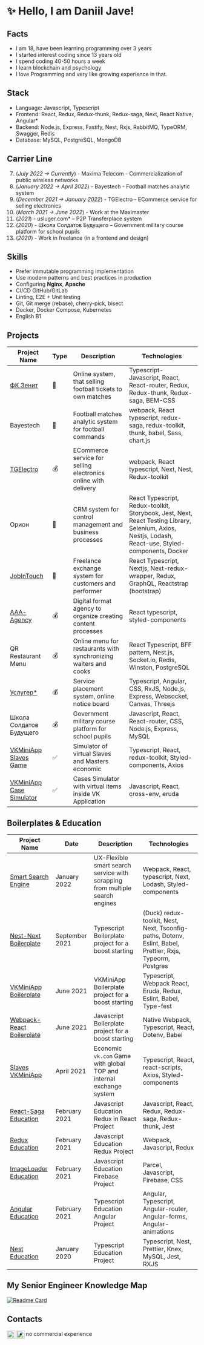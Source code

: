# ✨ Hello, I am Daniil Jave!

## Facts
- I am 18, have been learning programming over 3 years
- I started interest coding since 13 years old
- I spend coding 40-50 hours a week
- I learn blockchain and psychology
- I love Programming and very like growing experience in that.

## Stack
- Language: Javascript, Typescript
- Frontend: React, Redux, Redux-thunk, Redux-saga, Next, React Native, Angular*
- Backend: Node.js, Express, Fastify, Nest, Rxjs, RabbitMQ, TypeORM, Swagger, Redis
- Database: MySQL, PostgreSQL, MongoDB

## Carrier Line
7. (_July 2022 -> Currently_) - Maxima Telecom - Commercialization of public wireless networks
6. (_January 2022 -> April 2022_) - Bayestech - Football matches analytic system
5. (_December 2021 -> January 2022_) - TGElectro - ECommerce service for selling electronics
4. (_March 2021 -> June 2022_) - Work at the Maximaster
3. (_2021_) - usluger.com* – P2P Transferplace system
2. (_2020_) - Школа Солдатов Будущего – Government military course platform for school pupils
1. (_2020_) - Work in freelance (in a frontend and design)

## Skills
- Prefer immutable programming implementation
- Use modern patterns and best practices in production
- Configuring **Nginx**, **Apache**
- CI/CD GitHub/GitLab
- Linting, E2E + Unit testing
- Git, Git merge (rebase), cherry-pick, bisect
- Docker, Docker Compose, Kubernetes
- English B1

## Projects

| Project Name | Type | Description | Technologies |
|---|---|---|---|
| [ФК Зенит](https://tickets.fc-zenit.ru/) | 💼 | Online system, that selling football tickets to own matches | Typescript-Javascript, React, React-router, Redux, Redux-thunk, Redux-saga, BEM-CSS |
| Bayestech | 💼 | Football matches analytic system for football commands | webpack, React typescript, redux-saga, redux-toolkit, thunk, babel, Sass, chart.js |
| [TGElectro](https://github.com/javeoff/tgelectro) | 💰 | ECommerce service for selling electronics online with delivery | webpack, React typescript, Next, Nest, Redux-toolkit |
| Орион | 💼 | CRM system for control management and business processes | React Typescript, Redux-toolkit, Storybook, Jest, Next, React Testing Library, Selenium, Axios, Nestjs, Lodash, React-use, Styled-components, Docker  |
| [JobInTouch](https://github.com/javeoff/jobin) | 💼 | Freelance exchange system for customers and performer | React Typescript, Nextjs, Next-redux-wrapper, Redux, GraphQL, Reactstrap (bootstrap)  |
| [AAA-Agency](https://github.com/javeoff/aaa-agency) | 💰| Digital format agency to organize creating content processes | React typescript, styled-components |
| QR Restaurant Menu | 💰 | Online menu for restaurants with synchronizing waiters and cooks | React Typescript, BFF pattern, Nest.js, Socket.io, Redis, Winston, PostgreSQL |
| [Услугер*](https://github.com/javeoff/usluger) | 💰 | Service placement system, online notice board | Typescript, Angular, CSS, RxJS, Node.js, Express, Websocket, Canvas, Threejs |
| Школа Солдатов Будущего | 💰 | Government military course platform for school pupils | Javascript, React, React-router, CSS, Node.js, Express, MySQL |
| [VKMiniApp Slaves Game](https://github.com/javeoff/slaves-bot) | ✅ | Simulator of virtual Slaves and Masters economic | Typescript, React, redux-toolkit, Styled-components, Axios |
| [VKMiniApp Case Simulator](https://github.com/javeoff/vk-roulette) | ✅ | Cases Simulator with virtual items inside VK Application | Javascript, React, cross-env, eruda |

## Boilerplates & Education
| Project Name | Date | Description | Technologies |
|---|---|---|---|
| [Smart Search Engine](https://github.com/javeoff/smart-search) | January 2022 | UX-Flexible smart search service with scrapping from multiple search engines | Webpack, React, typescript, Next, Lodash, Styled-components |
| [Nest-Next Boilerplate](https://github.com/javeoff/nest-next-boilerplate) | September 2021 | Typescript Boilerplate project for a boost starting | (Duck) redux-toolkit, Nest, Next, Tsconfig-paths, Dotenv, Eslint, Babel, Prettier, Rxjs, Typeorm, Postgres
| [VKMiniApp Boilerplate](https://github.com/javeoff/vkminiapp-boilerplate) | June 2021 | VKMiniApp Boilerplate project for a boost starting | Typescript, Webpack React, Eruda, Redux, Eslint, Babel, Type-fest |
| [Webpack-React Boilerplate](https://github.com/javeoff/webpack-react-boilerplate) | June 2021 | Javascript Boilerplate project for a boost starting | Native Webpack, Typescript, React, Dotenv, Babel |
| [Slaves VKMiniApp](https://github.com/javeoff/slaves-bot) | April 2021 | Economic `vk.com` Game with global TOP and internal exchange system | Typescript, React, react-scripts, Axios, Styled-components |
| [React-Saga Education](https://github.com/javeoff/react-saga) | February 2021 | Javascript Education Redux in React Project | Javascript, React, Redux, Redux-saga, Redux-thunk, Jest |
| [Redux Education](https://github.com/javeoff/redux-basic) | February 2021 | Javascript Education Redux Project | Webpack, Javascript, Redux |
| [ImageLoader Education](https://github.com/javeoff/image-loader) | February 2021 | Javascript Education Firebase Project | Parcel, Javascript, Firebase, CSS |
| [Angular Education](https://github.com/javeoff/angular-blog) | February 2021 | Typescript Education Angular Project | Angular, Typescript, Angular-router, Angular-forms, Angular-animations |  
| [Nest Education](https://github.com/javeoff/nest-monitoring) | January 2020 | Typescript Education Project | Typescript, Nest, Prettier, Knex, MySQL, Jest, RXJS |

## My Senior Engineer Knowledge Map
[![Readme Card](https://github-readme-stats.vercel.app/api/pin/?username=javeoff&repo=learn-docs)](https://github.com/javeoff/learn-docs)

## Contacts
[<img align="left" width="22px" alt="javeoff | Telegram" src="https://simpleicons.org/icons/telegram.svg" />](https://t.me/javeoff)
[<img align="left" width="22px" alt="javeoff | Email" src="https://simpleicons.org/icons/gmail.svg" />](javeoff@yandex.ru)

* no commercial experience
